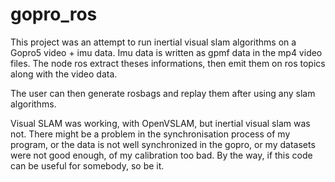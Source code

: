 # gopro_ros

This project was an attempt to run inertial visual slam algorithms on a Gopro5 video + imu data.
Imu data is written as gpmf data in the mp4 video files.
The node ros extract theses informations, then emit them on ros topics along with the video data.

The user can then generate rosbags and replay them after using any slam algorithms.

Visual SLAM was working, with OpenVSLAM, but inertial visual slam was not. There might be a problem in the synchronisation process of my program, or the data is not well synchronized in the gopro, or my datasets were not good enough, of my calibration too bad.
By the way, if this code can be useful for somebody, so be it.
